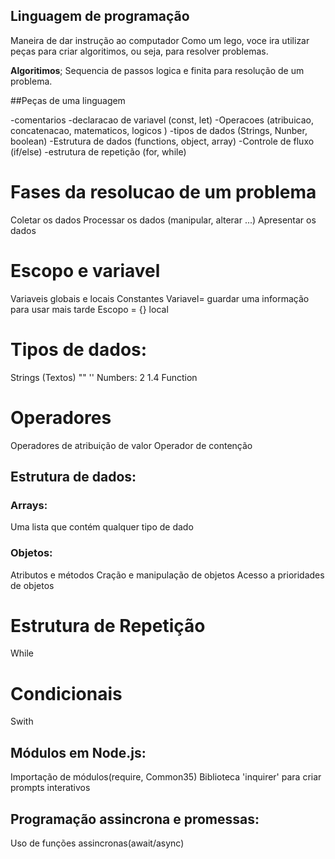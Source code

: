 ## Linguagem de programação

Maneira de dar instrução ao computador
Como um lego, voce ira utilizar peças para criar algoritimos, ou seja, para resolver problemas.

**Algoritimos**; Sequencia de passos logica e finita para resolução de um problema.

##Peças de uma linguagem 

-comentarios
-declaracao de variavel (const, let)
-Operacoes (atribuicao, concatenacao, matematicos, logicos )
-tipos de dados (Strings, Nunber, boolean)
-Estrutura de dados (functions, object, array)
-Controle de fluxo (if/else)
-estrutura de repetição (for, while)
# Fases da resolucao de um problema

Coletar os dados
Processar os dados (manipular, alterar ...)
Apresentar os dados

# Escopo e variavel

Variaveis globais e locais
Constantes 
Variavel= guardar uma informação para usar mais tarde 
Escopo = {} local

# Tipos de dados:

Strings (Textos) "" '' 
Numbers: 2 1.4
Function

# Operadores 

Operadores de atribuição de valor
Operador de contenção

## Estrutura de dados:

### Arrays:

Uma lista que contém qualquer tipo de dado

### Objetos:

Atributos e métodos
Cração e manipulação de objetos
Acesso a prioridades de objetos

# Estrutura de Repetição 
While

# Condicionais
Swith

## Módulos em Node.js:

Importação de módulos(require, Common35)
Biblioteca 'inquirer' para criar prompts interativos

## Programação assincrona e promessas:

Uso de funções assincronas(await/async)


